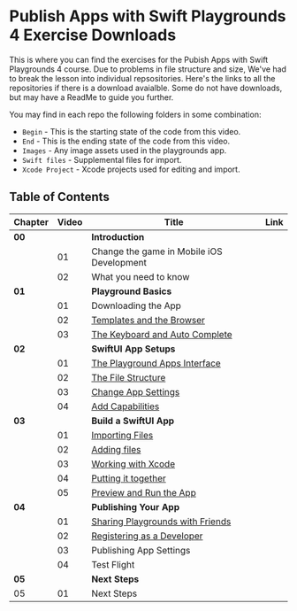 # Publish Apps with Swift Playgrounds 4 Exercise Downloads
This is where you can find the exercises for the Pubish Apps with Swift Playgrounds 4 course. 
Due to problems in file structure and size, We've had to break the lesson into individual repsositories. 
Here's the links to all the repositories if there is a download avaialble. Some do not have downloads, but may have a ReadMe to guide you further. 

You may find in each repo the following folders in some combination:
- `Begin` - This is the starting state of the code from this video.
- `End` - This is the ending state of the code from this video.
- `Images` - Any image assets used in the playgrounds app.
- `Swift files` - Supplemental files for import. 
- `Xcode Project` - Xcode projects used for editing and import.

## Table of Contents

Chapter | Video | Title | Link
--- | --- | --- | ---
| **00** | | **Introduction**
| | 01 | Change the game in Mobile iOS Development 
| | 02 | What you need to know
| **01** | | **Playground Basics** 
| | 01 | Downloading the App
| | 02 | [Templates and the Browser](https://github.com/MakeAppPiePublishing/PlayApp22_01_02)
| | 03 | [The Keyboard and Auto Complete](https://github.com/MakeAppPiePublishing/PlayApp22_01_03)
| **02** | | **SwiftUI App Setups** 
| | 01 | [The Playground Apps Interface](https://github.com/MakeAppPiePublishing/PlayApp22_02_01)
| | 02 | [The File Structure](https://github.com/MakeAppPiePublishing/PlayApp22_02_02)
| | 03 | [Change App Settings](https://github.com/MakeAppPiePublishing/PlayApp22_02_03)
| | 04 | [Add Capabilities](https://github.com/MakeAppPiePublishing/PlayApp22_02_04)
| **03** | | **Build a SwiftUI App** 
| | 01 | [Importing Files](https://github.com/MakeAppPiePublishing/PlayApp22_03_01)
| | 02 | [Adding files](https://github.com/MakeAppPiePublishing/PlayApp22_03_02)
| | 03 | [Working with Xcode](https://github.com/MakeAppPiePublishing/PlayApp22_03_03)
| | 04 | [Putting it together](https://github.com/MakeAppPiePublishing/PlayApp22_03_04)
| | 05 | [Preview and Run the App](https://github.com/MakeAppPiePublishing/PlayApp22_03_05)
| **04** | | **Publishing Your App** 
| | 01 | [Sharing Playgrounds with Friends](https://github.com/MakeAppPiePublishing/PlayApp22_04_01)
| | 02 | [Registering as a Developer](https://github.com/MakeAppPiePublishing/PlayApp22_04_02)
| | 03 | Publishing App Settings 
| | 04 | Test Flight 
| **05** | | **Next Steps** 
|05 | 01 | Next Steps

